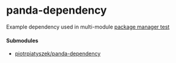 # panda-dependency
Example dependency used in multi-module [package manager test](https://github.com/panda-lang/panda/tree/master/examples/package_manager)

#### Submodules
* [piotrpiatyszek/panda-dependency](https://github.com/piotrpiatyszek/panda-dependency)
